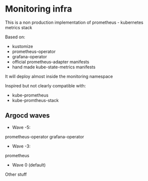 # Monitoring infra

This is a non production implementation of prometheus - kubernetes metrics stack

Based on:

- kustomize
- prometheus-operator
- grafana-operator
- official prometheus-adapter manifests
- hand made kube-state-metrics manifests

It will deploy almost inside the monitoring namespace

Inspired but not clearly compatible with:

- kube-prometheus
- kube-promtheus-stack

## Argocd waves

- Wave -5:

prometheus-operator
grafana-operator

- Wave -3:

prometheus

- Wave 0 (default)
  
Other stuff
